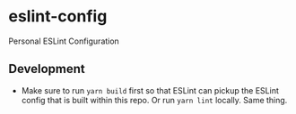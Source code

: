 # eslint-config

Personal ESLint Configuration

## Development

- Make sure to run `yarn build` first so that ESLint can pickup the ESLint
  config that is built within this repo. Or run `yarn lint` locally. Same thing.

